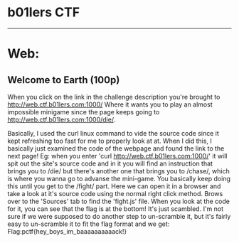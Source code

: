 # b01lers CTF
----
# Web: 

Welcome to Earth (100p)
----
When you click on the link in the challenge description you're brought to 
http://web.ctf.b01lers.com:1000/
Where it wants you to play an almost impossible minigame since the page keeps going to http://web.ctf.b01lers.com:1000/die/.

Basically, I used the curl linux command to vide the source code since it kept refreshing too fast for me to properly look at at. When I did this, I basically just examined the code of the webpage and found the link to the next page! 
Eg: when you enter 'curl http://web.ctf.b01lers.com:1000/' it will spit out the site's source code and in it you will find an instruction that brings you to /die/ but there's another one that brings you to /chase/, which is where you wanna go to advanse the mini-game. You basically keep doing this until you get to the /fight/ part. Here we can open it in a browser and take a look at it's source code using the normal right click method. Brows over to the 'Sources' tab to find the 'fight.js' file. When you look at the code for it, you can see that the flag is at the bottom! It's just scambled. 
I'm not sure if we were supposed to do another step to un-scramble it, but it's fairly easy to un-scramble it to fit the flag format and we get:
Flag:pctf{hey_boys_im_baaaaaaaaaack!}
